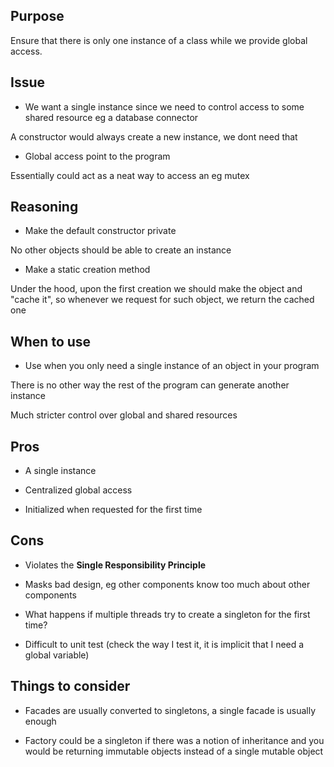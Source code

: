 ## Purpose

Ensure that there is only one instance of a class while we provide global access.

## Issue

* We want a single instance since we need to control access to some shared resource eg a database connector

A constructor would always create a new instance, we dont need that

* Global access point to the program

Essentially could act as a neat way to access an eg mutex

## Reasoning

* Make the default constructor private

No other objects should be able to create an instance

* Make a static creation method

Under the hood, upon the first creation we should make the object and "cache it", so whenever we request for such object, we return the cached one

## When to use

* Use when you only need a single instance of an object in your program

There is no other way the rest of the program can generate another instance

Much stricter control over global and shared resources

## Pros

* A single instance

* Centralized global access

* Initialized when requested for the first time

## Cons

* Violates the __Single Responsibility Principle__

* Masks bad design, eg other components know too much about other components

* What happens if multiple threads try to create a singleton for the first time?

* Difficult to unit test (check the way I test it, it is implicit that I need a global variable)

## Things to consider

* Facades are usually converted to singletons, a single facade is usually enough

* Factory could be a singleton if there was a notion of inheritance and you would be returning immutable objects instead of a single mutable object